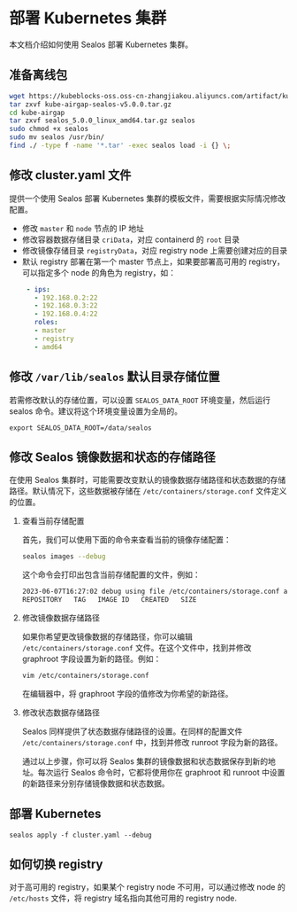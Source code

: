 # 部署 Kubernetes 集群
本文档介绍如何使用 Sealos 部署 Kubernetes 集群。

## 准备离线包

```bash
wget https://kubeblocks-oss.oss-cn-zhangjiakou.aliyuncs.com/artifact/kube-airgap-sealos-v5.0.0.tar.gz 
tar zxvf kube-airgap-sealos-v5.0.0.tar.gz
cd kube-airgap
tar zxvf sealos_5.0.0_linux_amd64.tar.gz sealos
sudo chmod +x sealos
sudo mv sealos /usr/bin/
find ./ -type f -name '*.tar' -exec sealos load -i {} \;
```

## 修改 cluster.yaml 文件
提供一个使用 Sealos 部署 Kubernetes 集群的模板文件，需要根据实际情况修改配置。

* 修改 `master` 和 `node` 节点的 IP 地址 
* 修改容器数据存储目录 `criData`，对应 containerd 的 `root` 目录
* 修改镜像存储目录 `registryData`，对应 registry node 上需要创建对应的目录
* 默认 registry 部署在第一个 master 节点上，如果要部署高可用的 registry，可以指定多个 node 的角色为 registry，如：
  ```yaml
   - ips:
     - 192.168.0.2:22
     - 192.168.0.3:22
     - 192.168.0.4:22
     roles:
     - master
     - registry
     - amd64
  ```

## 修改 `/var/lib/sealos` 默认目录存储位置
若需修改默认的存储位置，可以设置 `SEALOS_DATA_ROOT` 环境变量，然后运行 sealos 命令。建议将这个环境变量设置为全局的。
  ```shell
  export SEALOS_DATA_ROOT=/data/sealos 
  ```

## 修改 Sealos 镜像数据和状态的存储路径
在使用 Sealos 集群时，可能需要改变默认的镜像数据存储路径和状态数据的存储路径。默认情况下，这些数据被存储在 `/etc/containers/storage.conf` 文件定义的位置。

1. 查看当前存储配置

   首先，我们可以使用下面的命令来查看当前的镜像存储配置：

   ```bash
   sealos images --debug
   ```

   这个命令会打印出包含当前存储配置的文件，例如：

   ```bash
   2023-06-07T16:27:02 debug using file /etc/containers/storage.conf as container storage config
   REPOSITORY   TAG   IMAGE ID   CREATED   SIZE
   ```

2. 修改镜像数据存储路径

   如果你希望更改镜像数据的存储路径，你可以编辑 `/etc/containers/storage.conf` 文件。在这个文件中，找到并修改 graphroot 字段设置为新的路径。例如：

   ```bash
   vim /etc/containers/storage.conf
   ```

   在编辑器中，将 graphroot 字段的值修改为你希望的新路径。

3. 修改状态数据存储路径

   Sealos 同样提供了状态数据存储路径的设置。在同样的配置文件 `/etc/containers/storage.conf` 中，找到并修改 runroot 字段为新的路径。

   通过以上步骤，你可以将 Sealos 集群的镜像数据和状态数据保存到新的地址。每次运行 Sealos 命令时，它都将使用你在 graphroot 和 runroot 中设置的新路径来分别存储镜像数据和状态数据。

## 部署 Kubernetes

```shell
sealos apply -f cluster.yaml --debug
```

## 如何切换 registry
对于高可用的 registry，如果某个 registry node 不可用，可以通过修改 node 的 `/etc/hosts` 文件，将 registry 域名指向其他可用的 registry node.